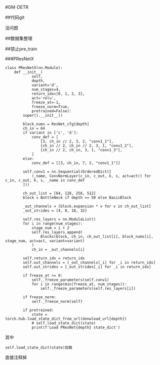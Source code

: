 #GM-DETR

##代码git

没问题

##数据集整理

##禁止pre_train

###PResNetX
	
	class PResNetX(nn.Module):
	    def __init__(
	            self,
	            depth,
	            variant='d',
	            num_stages=4,
	            return_idx=[0, 1, 2, 3],
	            act='relu',
	            freeze_at=-1,
	            freeze_norm=True,
	            pretrained=False):
	        super().__init__()
	
	        block_nums = ResNet_cfg[depth]
	        ch_in = 64
	        if variant in ['c', 'd']:
	            conv_def = [
	                [3, ch_in // 2, 3, 2, "conv1_1"],
	                [ch_in // 2, ch_in // 2, 3, 1, "conv1_2"],
	                [ch_in // 2, ch_in, 3, 1, "conv1_3"],
	            ]
	        else:
	            conv_def = [[3, ch_in, 7, 2, "conv1_1"]]
	
	        self.conv1 = nn.Sequential(OrderedDict([
	            (_name, ConvNormLayer(c_in, c_out, k, s, act=act)) for c_in, c_out, k, s, _name in conv_def
	        ]))
	
	        ch_out_list = [64, 128, 256, 512]
	        block = BottleNeck if depth >= 50 else BasicBlock
	
	        _out_channels = [block.expansion * v for v in ch_out_list]
	        _out_strides = [4, 8, 16, 32]
	
	        self.res_layers = nn.ModuleList()
	        for i in range(num_stages):
	            stage_num = i + 2
	            self.res_layers.append(
	                Blocks(block, ch_in, ch_out_list[i], block_nums[i], stage_num, act=act, variant=variant)
	            )
	            ch_in = _out_channels[i]
	
	        self.return_idx = return_idx
	        self.out_channels = [_out_channels[_i] for _i in return_idx]
	        self.out_strides = [_out_strides[_i] for _i in return_idx]
	
	        if freeze_at >= 0:
	            self._freeze_parameters(self.conv1)
	            for i in range(min(freeze_at, num_stages)):
	                self._freeze_parameters(self.res_layers[i])
	
	        if freeze_norm:
	            self._freeze_norm(self)
	
	        if pretrained:
	            state = torch.hub.load_state_dict_from_url(donwload_url[depth])
	            # self.load_state_dict(state)
	            print(f'Load PResNet{depth} state_dict')

其中

	self.load_state_dict(state)加载

直接注释掉

###